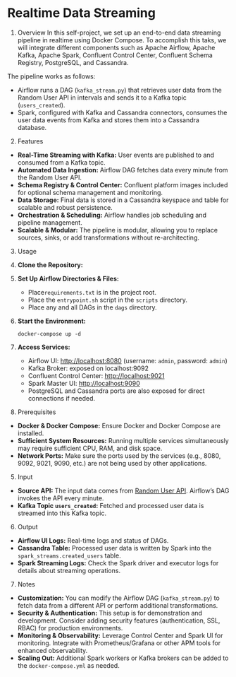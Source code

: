 # Realtime Data Streaming

1. Overview
In this self-project, we set up an end-to-end data streaming pipeline in realtime using Docker Compose. To accomplish this taks, we will integrate different components such as Apache Airflow, Apache Kafka, Apache Spark, Confluent Control Center, Confluent Schema Registry, PostgreSQL, and Cassandra. 

The pipeline works as follows:
- Airflow runs a DAG (`kafka_stream.py`) that retrieves user data from the Random User API in intervals and sends it to a Kafka topic (`users_created`).
- Spark, configured with Kafka and Cassandra connectors, consumes the user data events from Kafka and stores them into a Cassandra database.

2. Features
- **Real-Time Streaming with Kafka:** User events are published to and consumed from a Kafka topic.
- **Automated Data Ingestion:** Airflow DAG fetches data every minute from the Random User API.
- **Schema Registry & Control Center:** Confluent platform images included for optional schema management and monitoring.
- **Data Storage:** Final data is stored in a Cassandra keyspace and table for scalable and robust persistence.
- **Orchestration & Scheduling:** Airflow handles job scheduling and pipeline management.
- **Scalable & Modular:** The pipeline is modular, allowing you to replace sources, sinks, or add transformations without re-architecting.

3. Usage
1. **Clone the Repository:**
2. **Set Up Airflow Directories & Files:**
    - Place`requirements.txt` is in the project root.
    - Place the `entrypoint.sh` script in the `scripts` directory.
    - Place any and all DAGs in the `dags` directory.

3. **Start the Environment:**
   ```
   docker-compose up -d
   ```

4. **Access Services:**
    - Airflow UI: [http://localhost:8080](http://localhost:8080) (username: `admin`, password: `admin`)
    - Kafka Broker: exposed on localhost:9092
    - Confluent Control Center: [http://localhost:9021](http://localhost:9021)
    - Spark Master UI: [http://localhost:9090](http://localhost:9090)
    - PostgreSQL and Cassandra ports are also exposed for direct connections if needed.

4. Prerequisites
- **Docker & Docker Compose:** Ensure Docker and Docker Compose are installed.
- **Sufficient System Resources:** Running multiple services simultaneously may require sufficient CPU, RAM, and disk space.
- **Network Ports:** Make sure the ports used by the services (e.g., 8080, 9092, 9021, 9090, etc.) are not being used by other applications.

5. Input
- **Source API:** The input data comes from [Random User API](https://randomuser.me/). Airflow’s DAG invokes the API every minute.
- **Kafka Topic `users_created`:** Fetched and processed user data is streamed into this Kafka topic.

6. Output
- **Airflow UI Logs:** Real-time logs and status of DAGs.
- **Cassandra Table:** Processed user data is written by Spark into the `spark_streams.created_users` table.
- **Spark Streaming Logs:** Check the Spark driver and executor logs for details about streaming operations.

7. Notes
- **Customization:** You can modify the Airflow DAG (`kafka_stream.py`) to fetch data from a different API or perform additional transformations.
- **Security & Authentication:** This setup is for demonstration and development. Consider adding security features (authentication, SSL, RBAC) for production environments.
- **Monitoring & Observability:** Leverage Control Center and Spark UI for monitoring. Integrate with Prometheus/Grafana or other APM tools for enhanced observability.
- **Scaling Out:** Additional Spark workers or Kafka brokers can be added to the `docker-compose.yml` as needed.